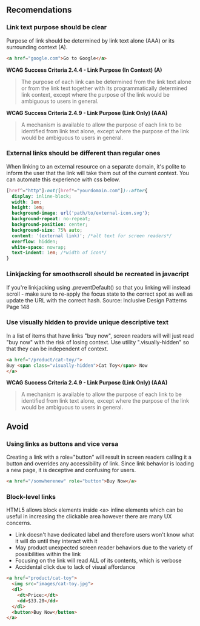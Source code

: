 ## Recomendations
### Link text purpose should be clear
Purpose of link should be determined by link text alone (AAA) or its surrounding context (A). 
``` html
<a href="google.com">Go to Google</a>
```

**WCAG Success Criteria 2.4.4 - Link Purpose (In Context) (A)**
> The purpose of each link can be determined from the link text alone or from the link text together with its programmatically determined link context, except where the purpose of the link would be ambiguous to users in general. 

**WCAG Success Criteria 2.4.9 - Link Purpose (Link Only) (AAA)**
> A mechanism is available to allow the purpose of each link to be identified from link text alone, except where the purpose of the link would be ambiguous to users in general. 

### External links should be different than regular ones
When linking to an external resource on a separate domain, it's polite to inform the user that the link will take them out of the current context. You can automate this experience with css below.
``` css
[href^="http"]:not([href*="yourdomain.com"])::after{
  display: inline-block;
  width: 1em;
  height: 1em;
  background-image: url('path/to/external-icon.svg');
  background-repeat: no-repeat;
  background-position: center;
  background-size: 75% auto;
  content: '(external link)'; /*alt text for screen readers*/
  overflow: hidden;
  white-space: nowrap;
  text-indent: 1em; /*width of icon*/
}
```

### Linkjacking for smoothscroll should be recreated in javacript
If you're linkjacking using .preventDefault() so that you linking will instead scroll - make sure to re-apply the focus state to the correct spot as well as update the URL with the correct hash. 
Source: Inclusive Design Patterns Page 148

### Use visually hidden to provide unique descriptive text
In a list of items that have links "buy now", screen readers will will just read "buy now" with the risk of losing context. Use utility ".visually-hidden" so that they can be independent of context.
``` html
<a href="/product/cat-toy/">
Buy <span class="visually-hidden">Cat Toy</span> Now
</a>
```
**WCAG Success Criteria 2.4.9 - Link Purpose (Link Only) (AAA)**
> A mechanism is available to allow the purpose of each link to be identified from link text alone, except where the purpose of the link would be ambiguous to users in general. 

## Avoid
### Using links as buttons and vice versa
Creating a link with a role="button" will result in screen readers calling it a button and overrides any accessibility of link. Since link behavior is loading a new page, it is deceptive and confusing for users. 
``` html
<a href="/somwherenew" role="button">Buy Now</a>
```

### Block-level links
HTML5 allows block elements inside &lt;a> inline elements which can be useful in increasing the clickable area however there are many UX concerns. 

- Link doesn't have dedicated label and therefore users won't know what it will do until they interact with it
- May product unexpected screen reader behaviors due to the variety of possibilities within the link
- Focusing on the link will read ALL of its contents, which is verbose
- Accidental click due to lack of visual affordance

``` html
<a href="product/cat-toy">
  <img src="images/cat-toy.jpg">
  <dl>
    <dt>Price:</dt>
    <dd>$33.20</dd>
  </dl>
  <button>Buy Now</button>
</a>
```